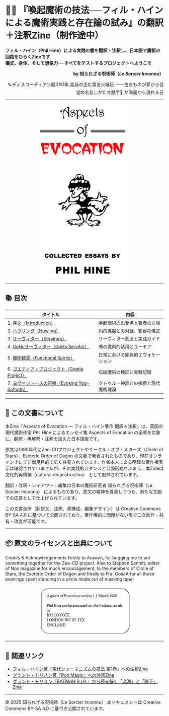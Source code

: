 
# 🧙‍♂️ 『喚起魔術の技法──フィル・ハインによる魔術実践と存在論の試み』の翻訳＋注釈Zine（制作途中）

**フィル・ハイン（Phil Hine）による実践の書を翻訳・注釈し、日本語で魔術の回路をひらくZineです**  
**儀式、身体、そして想像力──すべてをテストするプロジェクトへようこそ**  

<div align="right">

**by 知られざる呪術師（*Le Sorcier Inconnu*）**

🪐ディスコーディアン暦3191年 星辰の歪む第五火曜日
――古きものが夢から目覚め名状しがたき触手🦑 が海面から現れる日

</div>

---
<div align="center">
 <img src="hine_evocation.png" width="300">
</div>

---

## 📚 目次

| タイトル | 内容 |
|------------|-----------|
| 1. [序文（Introduction）](01_introduction.md)| 喚起魔術の出発点と著者の立場 | 
| 2. [ハウリング（Howling）](02_howling.md) | 内的悪魔との対話、変容の儀式 |
| 3. [サーヴィター（Servitors）](03_servitors.md) | サーヴィター創造と実践ガイド | 
| 4. [GoHuサーヴィター（GoHu Servitor）](04_gohu_servitor.md)| 噂の魔術的活用とユーモア | 
| 5. [機能精霊（Functional Spirits）](05_functional_spirits.md) | 日常における即興的エヴォケーション | 
| 6. [ゴエティア・プロジェクト（Goetia Project）](06_goetia_project.md) | 伝統魔術の検証と実験記録 |
| 7. [ヨグ＝ソトースの召喚（Evoking Yog-Sothoth）](07_evoking_yog_sothoth.md) | クトゥルー神話との接続と現代魔術理論 | 

---

## 📄 この文書について

本Zine『Aspects of Evocation ― フィル・ハイン著作 翻訳＋注釈』は、英国の現代魔術作家 Phil Hine によるエッセイ集 Aspects of Evocation の全章を対象に、翻訳・再解釈・注釈を加えた日本語版です。

原文は1990年代にZee-CDプロジェクトやサークル・オブ・スターズ（Circle of Stars）、Esoteric Order of Dagon の文脈で発表されたものであり、現在オンライン上にて非商用目的で広く共有されています。作者本人による明確な著作権表示は確認されていませんが、その実践的スタンスと公開形式をふまえ、本Zineは 文化的再構築（cultural reconstruction） として制作されています。

翻訳・注釈・レイアウト・編集は日本の魔術研究者 知られざる呪術師（Le Sorcier Inconnu） によるものであり、原文の精神を尊重しつつも、新たな文脈での応答として仕上げられています。

この文書全体（翻訳文、注釈、章構成、編集デザイン）は Creative Commons BY-SA 4.0 に基づいて公開されており、著作権的に問題がない形で二次創作・共有・改変が可能です。

---

## 📦 原文のライセンスと出典について

Credits & Acknowledgements
Firstly to Arawyn, for bugging me to put something together
for the Zee-CD project. Also to Stephen Sennitt, editor of Nox
magazine for much encouragement, to the members of Circle of
Stars, the Esoteric Order of Dagon and finally to Fra. GosaA for all
those evenings spent standing in a circle made out of masking
tape!

<div align="center">
 <img src="hine_evocation_pic_002.png" width="300">
</div>

---

## 🔗 関連リンク

- [フィル・ハイン著『現代シャーマニズムの技法 第1巻』への注釈Zine](https://github.com/ravensgate-tux/hine_modern_shamanism/blob/main/README.md)
- [グラント・モリスン著『Pop Magic』への注釈Zine](https://github.com/ravensgate-tux/pop_magic_annotation/blob/main/README.md)
- [グラント・モリスン『BATMAN R.I.P.』から読み解く「深淵」と「降下」Zine](https://github.com/ravensgate-tux/batman_rip_zine/blob/main/README.md)

----

© 2025 知られざる呪術師（Le Sorcier Inconnu）
本ドキュメントは Creative Commons BY-SA 4.0 に基づき公開されています。
